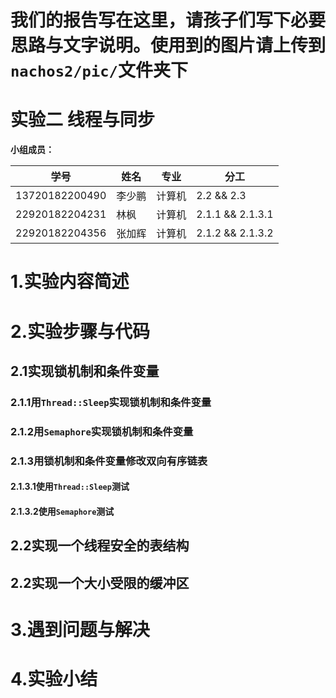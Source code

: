 我们的报告写在这里，请孩子们写下必要思路与文字说明。使用到的图片请上传到`nachos2/pic/`文件夹下
===

实验二 线程与同步
===

**小组成员：**

| 学号 | 姓名 | 专业 | 分工|
| --- | --- | --- | --- |
| 13720182200490 | 李少鹏 | 计算机 | 2.2 && 2.3 |
| 22920182204231 | 林枫 | 计算机 | 2.1.1 && 2.1.3.1 |
| 22920182204356 | 张加辉 | 计算机 | 2.1.2 && 2.1.3.2 |

# 1.实验内容简述

# 2.实验步骤与代码

## 2.1实现锁机制和条件变量
### 2.1.1用`Thread::Sleep`实现锁机制和条件变量

### 2.1.2用`Semaphore`实现锁机制和条件变量

### 2.1.3用锁机制和条件变量修改双向有序链表

#### 2.1.3.1使用`Thread::Sleep`测试

#### 2.1.3.2使用`Semaphore`测试

## 2.2实现一个线程安全的表结构

## 2.2实现一个大小受限的缓冲区

# 3.遇到问题与解决

# 4.实验小结
